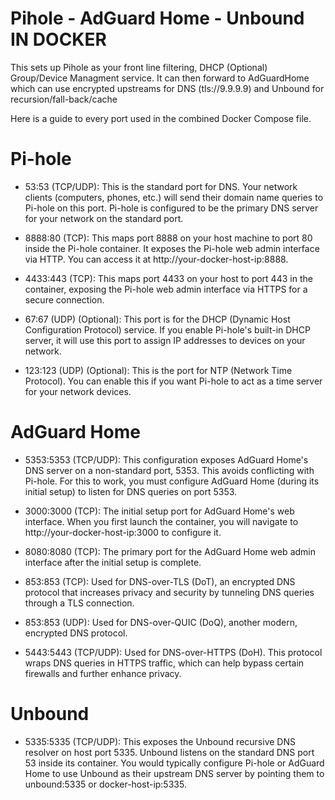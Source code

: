 # Pihole - AdGuard Home - Unbound IN DOCKER

This sets up Pihole as your front line filtering, DHCP (Optional) Group/Device Managment service. It can then forward to AdGuardHome which can use encrypted upstreams for DNS (tls://9.9.9.9) and Unbound for recursion/fall-back/cache

Here is a guide to every port used in the combined Docker Compose file.

# Pi-hole

- 53:53 (TCP/UDP): This is the standard port for DNS. Your network clients (computers, phones, etc.) will send their domain name queries to Pi-hole on this port. Pi-hole is configured to be the primary DNS server for your network on the standard port.

- 8888:80 (TCP): This maps port 8888 on your host machine to port 80 inside the Pi-hole container. It exposes the Pi-hole web admin interface via HTTP. You can access it at http://your-docker-host-ip:8888.

- 4433:443 (TCP): This maps port 4433 on your host to port 443 in the container, exposing the Pi-hole web admin interface via HTTPS for a secure connection.

- 67:67 (UDP) (Optional): This port is for the DHCP (Dynamic Host Configuration Protocol) service. If you enable Pi-hole's built-in DHCP server, it will use this port to assign IP addresses to devices on your network.

- 123:123 (UDP) (Optional): This is the port for NTP (Network Time Protocol). You can enable this if you want Pi-hole to act as a time server for your network devices.

# AdGuard Home

- 5353:5353 (TCP/UDP): This configuration exposes AdGuard Home's DNS server on a non-standard port, 5353. This avoids conflicting with Pi-hole. For this to work, you must configure AdGuard Home (during its initial setup) to listen for DNS queries on port 5353.

- 3000:3000 (TCP): The initial setup port for AdGuard Home's web interface. When you first launch the container, you will navigate to http://your-docker-host-ip:3000 to configure it.

- 8080:8080 (TCP): The primary port for the AdGuard Home web admin interface after the initial setup is complete.

- 853:853 (TCP): Used for DNS-over-TLS (DoT), an encrypted DNS protocol that increases privacy and security by tunneling DNS queries through a TLS connection.

- 853:853 (UDP): Used for DNS-over-QUIC (DoQ), another modern, encrypted DNS protocol.

- 5443:5443 (TCP/UDP): Used for DNS-over-HTTPS (DoH). This protocol wraps DNS queries in HTTPS traffic, which can help bypass certain firewalls and further enhance privacy.

# Unbound

- 5335:5335 (TCP/UDP): This exposes the Unbound recursive DNS resolver on host port 5335. Unbound listens on the standard DNS port 53 inside its container. You would typically configure Pi-hole or AdGuard Home to use Unbound as their upstream DNS server by pointing them to unbound:5335 or docker-host-ip:5335.
